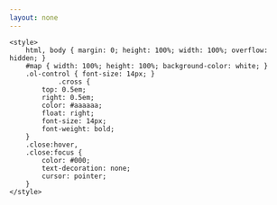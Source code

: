 ```yaml
---
layout: none
---
```


<head>
    <meta charset="UTF-8">
    <meta name="viewport" content="width=device-width, initial-scale=1.0">
    <title>Manual of Buddhist Terms</title>
    <link rel="stylesheet" href="{{ site.baseurl }}/assets/lib/ol/ol.css">
    <script src="{{ site.baseurl }}/assets/lib/ol/ol.js"></script>


    <style>
        html, body { margin: 0; height: 100%; width: 100%; overflow: hidden; }
        #map { width: 100%; height: 100%; background-color: white; }
        .ol-control { font-size: 14px; }
                .cross {
			top: 0.5em;
			right: 0.5em;
            color: #aaaaaa;
			float: right;
			font-size: 14px;
			font-weight: bold;
		}
        .close:hover,
		.close:focus {
			color: #000;
			text-decoration: none;
			cursor: pointer;
		}
    </style>
</head>

<body>
    <div id="map" class="map"></div>
    <script>
        const width = ;
        const height = ;
        const extent = [0, 0, width, height];

        // cross button

        const button = document.createElement("button");
        button.innerHTML = "&times;";

        {% assign cols = site.collections %}
        {% for col in cols %}
            {% assign docs = col.docs %}
            {% for doc in docs %}
                {% if doc.path == "_charts/digital/manual-buddhist-terms.md" %}
                    console.log("{{doc.path}}")
                    {% assign link = doc.url %}
                {% endif %}
            {% endfor %}    
        {% endfor %}
        {% assign cols = site.collections %}

        const handle = function (e) {
            window.open("{{ link }}", "_self");
        };
        button.addEventListener("click", handle, false);
		
        const element = document.createElement("div");
		element.className = "cross ol-unselectable ol-control";
		element.appendChild(button);

		const OneControl = new ol.control.Control({
			element: element
		});

        // end cross button

        const projection = new ol.proj.Projection({
            code: "pixels",
            units: "pixels",
            extent: extent,
        });

        const overlay = new ol.Overlay({
            element: document.createElement("div"),
        });

        const map = new ol.Map({
            layers: [
                new ol.layer.Tile({
                    preload: Infinity,
                    extent: extent,
                    source: new ol.source.TileImage({
                        url: "{{ site.baseurl }}/assets/images/items/A1S-Manual/tiles/{z}/{y}/{x}.png",
                    })
                })
            ],
            overlays: [overlay],
            target: "map",
            view: new ol.View({
                projection: projection,
                center: ol.extent.getCenter(extent),
                zoom: 2,
                maxZoom: 6
            }),
        });
            map.addControl(OneControl);
        // cursor

        map.getViewport().style.cursor = "-webkit-grab";
        map.on("pointerdrag", function (evt) {
            map.getViewport().style.cursor = "-webkit-grabbing";
        });

        map.on("pointerup", function (evt) {
            map.getViewport().style.cursor = "-webkit-grab";
        });
    </script>
</body>

